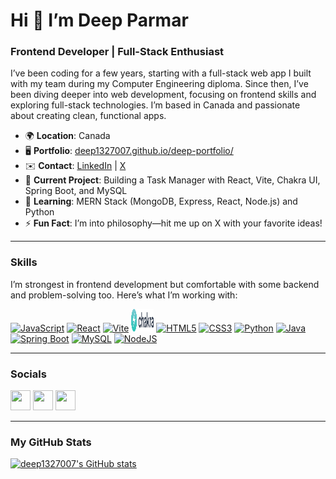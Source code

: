 # Hi 👋 I’m Deep Parmar
### Frontend Developer | Full-Stack Enthusiast

I’ve been coding for a few years, starting with a full-stack web app I built with my team during my Computer Engineering diploma. Since then, I’ve been diving deeper into web development, focusing on frontend skills and exploring full-stack technologies. I’m based in Canada and passionate about creating clean, functional apps.

- 🌍 **Location**: Canada
- 🖥️ **Portfolio**: [deep1327007.github.io/deep-portfolio/](https://deep1327007.github.io/deep-portfolio/)
- ✉️ **Contact**: [LinkedIn](https://ca.linkedin.com/in/deep1327007) | [X](https://x.com/deep13270007)
- 🚀 **Current Project**: Building a Task Manager with React, Vite, Chakra UI, Spring Boot, and MySQL
- 🧠 **Learning**: MERN Stack (MongoDB, Express, React, Node.js) and Python
- ⚡ **Fun Fact**: I’m into philosophy—hit me up on X with your favorite ideas!

---

### Skills
I’m strongest in frontend development but comfortable with some backend and problem-solving too. Here’s what I’m working with:

<p align="left">
<a href="https://developer.mozilla.org/en-US/docs/Web/JavaScript" target="_blank"><img src="https://raw.githubusercontent.com/danielcranney/readme-generator/main/public/icons/skills/javascript-colored.svg" width="36" height="36" alt="JavaScript" /></a>
<a href="https://reactjs.org/" target="_blank"><img src="https://raw.githubusercontent.com/danielcranney/readme-generator/main/public/icons/skills/react-colored.svg" width="36" height="36" alt="React" /></a>
<a href="https://vitejs.dev/" target="_blank"><img src="https://raw.githubusercontent.com/danielcranney/readme-generator/main/public/icons/skills/vite-colored.svg" width="36" height="36" alt="Vite" /></a>
<a href="https://chakra-ui.com/" target="_blank"><img src="https://raw.githubusercontent.com/chakra-ui/chakra-ui/main/media/logo-colored@2x.png" width="36" height="36" alt="Chakra UI" /></a>
<a href="https://developer.mozilla.org/en-US/docs/Glossary/HTML5" target="_blank"><img src="https://raw.githubusercontent.com/danielcranney/readme-generator/main/public/icons/skills/html5-colored.svg" width="36" height="36" alt="HTML5" /></a>
<a href="https://www.w3.org/TR/CSS/#css" target="_blank"><img src="https://raw.githubusercontent.com/danielcranney/readme-generator/main/public/icons/skills/css3-colored.svg" width="36" height="36" alt="CSS3" /></a>
<a href="https://www.python.org/" target="_blank"><img src="https://raw.githubusercontent.com/danielcranney/readme-generator/main/public/icons/skills/python-colored.svg" width="36" height="36" alt="Python" /></a>
<a href="https://www.oracle.com/java/" target="_blank"><img src="https://raw.githubusercontent.com/danielcranney/readme-generator/main/public/icons/skills/java-colored.svg" width="36" height="36" alt="Java" /></a>
<a href="https://spring.io/projects/spring-boot" target="_blank"><img src="https://raw.githubusercontent.com/danielcranney/readme-generator/main/public/icons/skills/spring-colored.svg" width="36" height="36" alt="Spring Boot" /></a>
<a href="https://www.mysql.com/" target="_blank"><img src="https://raw.githubusercontent.com/danielcranney/readme-generator/main/public/icons/skills/mysql-colored.svg" width="36" height="36" alt="MySQL" /></a>
<a href="https://nodejs.org/en/" target="_blank"><img src="https://raw.githubusercontent.com/danielcranney/readme-generator/main/public/icons/skills/nodejs-colored.svg" width="36" height="36" alt="NodeJS" /></a>
</p>

---

### Socials
<p align="left">
<a href="https://www.github.com/deep1327007" target="_blank"><img src="https://raw.githubusercontent.com/danielcranney/readme-generator/main/public/icons/socials/github.svg" width="32" height="32" /></a>
<a href="https://www.linkedin.com/in/deep1327007" target="_blank"><img src="https://raw.githubusercontent.com/danielcranney/readme-generator/main/public/icons/socials/linkedin.svg" width="32" height="32" /></a>
<a href="https://www.x.com/deep1327007" target="_blank"><img src="https://raw.githubusercontent.com/danielcranney/readme-generator/main/public/icons/socials/twitter.svg" width="32" height="32" /></a>
</p>

---

### My GitHub Stats
<a href="http://www.github.com/deep1327007"><img src="https://github-readme-stats.vercel.app/api?username=deep1327007&show_icons=true&hide=&count_private=true&title_color=a855f7&text_color=ffffff&icon_color=a855f7&bg_color=1c1917&hide_border=true&show_icons=true" alt="deep1327007's GitHub stats" /></a>

